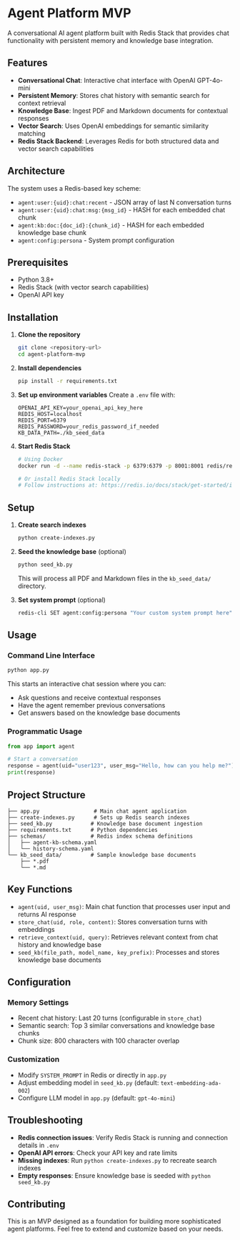 # Agent Platform MVP

A conversational AI agent platform built with Redis Stack that provides chat functionality with persistent memory and knowledge base integration.

## Features

- **Conversational Chat**: Interactive chat interface with OpenAI GPT-4o-mini
- **Persistent Memory**: Stores chat history with semantic search for context retrieval
- **Knowledge Base**: Ingest PDF and Markdown documents for contextual responses
- **Vector Search**: Uses OpenAI embeddings for semantic similarity matching
- **Redis Stack Backend**: Leverages Redis for both structured data and vector search capabilities

## Architecture

The system uses a Redis-based key scheme:
- `agent:user:{uid}:chat:recent` - JSON array of last N conversation turns
- `agent:user:{uid}:chat:msg:{msg_id}` - HASH for each embedded chat chunk  
- `agent:kb:doc:{doc_id}:{chunk_id}` - HASH for each embedded knowledge base chunk
- `agent:config:persona` - System prompt configuration

## Prerequisites

- Python 3.8+
- Redis Stack (with vector search capabilities)
- OpenAI API key

## Installation

1. **Clone the repository**
   ```bash
   git clone <repository-url>
   cd agent-platform-mvp
   ```

2. **Install dependencies**
   ```bash
   pip install -r requirements.txt
   ```

3. **Set up environment variables**
   Create a `.env` file with:
   ```
   OPENAI_API_KEY=your_openai_api_key_here
   REDIS_HOST=localhost
   REDIS_PORT=6379
   REDIS_PASSWORD=your_redis_password_if_needed
   KB_DATA_PATH=./kb_seed_data
   ```

4. **Start Redis Stack**
   ```bash
   # Using Docker
   docker run -d --name redis-stack -p 6379:6379 -p 8001:8001 redis/redis-stack:latest
   
   # Or install Redis Stack locally
   # Follow instructions at: https://redis.io/docs/stack/get-started/install/
   ```

## Setup

1. **Create search indexes**
   ```bash
   python create-indexes.py
   ```

2. **Seed the knowledge base** (optional)
   ```bash
   python seed_kb.py
   ```
   This will process all PDF and Markdown files in the `kb_seed_data/` directory.

3. **Set system prompt** (optional)
   ```bash
   redis-cli SET agent:config:persona "Your custom system prompt here"
   ```

## Usage

### Command Line Interface
```bash
python app.py
```

This starts an interactive chat session where you can:
- Ask questions and receive contextual responses
- Have the agent remember previous conversations
- Get answers based on the knowledge base documents

### Programmatic Usage
```python
from app import agent

# Start a conversation
response = agent(uid="user123", user_msg="Hello, how can you help me?")
print(response)
```

## Project Structure

```
├── app.py                 # Main chat agent application
├── create-indexes.py      # Sets up Redis search indexes
├── seed_kb.py            # Knowledge base document ingestion
├── requirements.txt      # Python dependencies
├── schemas/              # Redis index schema definitions
│   ├── agent-kb-schema.yaml
│   └── history-schema.yaml
└── kb_seed_data/         # Sample knowledge base documents
    ├── *.pdf
    └── *.md
```

## Key Functions

- `agent(uid, user_msg)`: Main chat function that processes user input and returns AI response
- `store_chat(uid, role, content)`: Stores conversation turns with embeddings
- `retrieve_context(uid, query)`: Retrieves relevant context from chat history and knowledge base
- `seed_kb(file_path, model_name, key_prefix)`: Processes and stores knowledge base documents

## Configuration

### Memory Settings
- Recent chat history: Last 20 turns (configurable in `store_chat`)
- Semantic search: Top 3 similar conversations and knowledge base chunks
- Chunk size: 800 characters with 100 character overlap

### Customization
- Modify `SYSTEM_PROMPT` in Redis or directly in `app.py`
- Adjust embedding model in `seed_kb.py` (default: `text-embedding-ada-002`)
- Configure LLM model in `app.py` (default: `gpt-4o-mini`)

## Troubleshooting

- **Redis connection issues**: Verify Redis Stack is running and connection details in `.env`
- **OpenAI API errors**: Check your API key and rate limits
- **Missing indexes**: Run `python create-indexes.py` to recreate search indexes
- **Empty responses**: Ensure knowledge base is seeded with `python seed_kb.py`

## Contributing

This is an MVP designed as a foundation for building more sophisticated agent platforms. Feel free to extend and customize based on your needs.